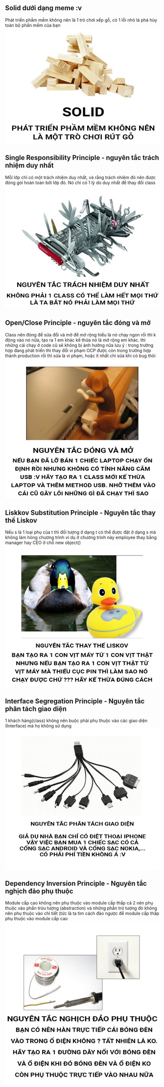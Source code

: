 ## Solid dưới dạng meme :v
Phát triển phầm mềm không nên là 1 trò chơi xếp gỗ, có 1 lỗi nhỏ là phá hủy toàn bộ phần mềm của bạn
![solid](Meme/solid.png)
## Single Responsibility Principle - nguyên tắc trách nhiệm duy nhất
Mỗi lớp chỉ có một trách nhiệm duy nhất, và rằng trách nhiệm đó nên được đóng gói hoàn toàn bởi lớp đó. Nó chỉ có 1 lý do duy nhất để thay đổi class
![srp](Meme/srp.png)
## Open/Close Principle - nguyên tắc đóng và mở
Class nên đóng để sửa đổi và mở để mở rộng hiểu là nó chạy ngon rồi thì k động vào nó nữa, tạo ra 1 em khác kế thừa nó là mở rộng em khác. thì những cái chạy ở code cũ sẽ không bị ảnh hưởng nữa
lưu ý : trong trường hợp đang phát triển thì thay đổi vi phạm OCP được còn trong trường hợp thành production rồi thì sửa là vi phạm, hoặc ít nhất chỉ sửa khi có bug thôi
![ocp](Meme/ocp.png)
## Liskkov Substitution Principle - Nguyên tắc thay thế Liskov
Nếu s là 1 loại phụ của t thì đối tượng ở dạng t có thể được đặt ở dạng s mà không làm hỏng chương trình ví dụ ở chương trình này employee thay bằng manager hay CEO ở chỗ new object()
![lsp](Meme/lsp.png)
## Interface Segregation Principle - Nguyên tắc phân tách giao diện
1 khách hàng(class) không nên buộc phải phụ thuộc vào các giao diện (Interface) mà họ không sử dụng
![isp](Meme/isp.png)
## Dependency Inversion Principle - Nguyên tắc nghịch đảo phụ thuộc
Module cấp cao không nên phụ thuộc vào module cấp thấp cả 2 nên phụ thuộc vào phần trừu tượng (abstraction) và những phần trừ tượng đó không nên phụ thuộc vào chi tiết (tức là ta tìm cách đảo ngược để module cấp thấp phụ thuộc vào module cấp cao
![dip](Meme/dip.png)
